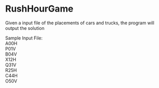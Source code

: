 # RushHourGame
Given a input file of the placements of cars and trucks, the program will output the solution

Sample Input File:  
A00H  
P01V  
B04V  
X12H  
Q31V  
R25H  
C44H  
O50V

